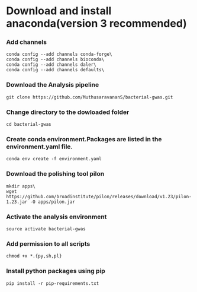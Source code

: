 

# Download and install anaconda(version 3 recommended)

### Add channels

```
conda config --add channels conda-forge\
conda config --add channels bioconda\
conda config --add channels daler\
conda config --add channels defaults\
```

### Download the Analysis pipeline

```
git clone https://github.com/MuthusaravananS/bacterial-gwas.git
```

### Change directory to the dowloaded folder

```
cd bacterial-gwas
```

### Create conda environment.Packages are listed in the environment.yaml file. 

```
conda env create -f environment.yaml
```

### Download the polishing tool pilon

```
mkdir apps\
wget https://github.com/broadinstitute/pilon/releases/download/v1.23/pilon-1.23.jar -O apps/pilon.jar
```

### Activate the analysis environment
```
source activate bacterial-gwas
```

### Add permission to all scripts
```
chmod +x *.{py,sh,pl}
```

### Install python packages using pip
```
pip install -r pip-requirements.txt
```
